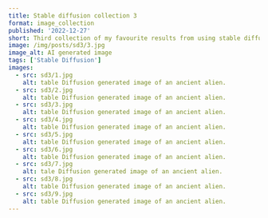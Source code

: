 ```yaml
---
title: Stable diffusion collection 3
format: image_collection
published: '2022-12-27'
short: Third collection of my favourite results from using stable diffusion.
image: /img/posts/sd3/3.jpg
image_alt: AI generated image
tags: ['Stable Diffusion']
images:
  - src: sd3/1.jpg
    alt: table Diffusion generated image of an ancient alien.
  - src: sd3/2.jpg
    alt: table Diffusion generated image of an ancient alien.
  - src: sd3/3.jpg
    alt: table Diffusion generated image of an ancient alien.
  - src: sd3/4.jpg
    alt: table Diffusion generated image of an ancient alien.
  - src: sd3/5.jpg
    alt: table Diffusion generated image of an ancient alien.
  - src: sd3/6.jpg
    alt: table Diffusion generated image of an ancient alien.
  - src: sd3/7.jpg
    alt: tale Diffusion generated image of an ancient alien.
  - src: sd3/8.jpg
    alt: table Diffusion generated image of an ancient alien.
  - src: sd3/9.jpg
    alt: table Diffusion generated image of an ancient alien.
---
```

